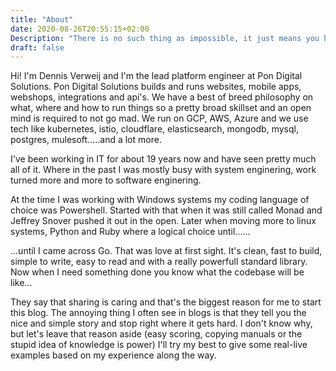 ```yaml
---
title: "About"
date: 2020-08-26T20:55:15+02:00
Description: "There is no such thing as impossible, it just means you have to try harder."
draft: false
---
```


Hi! I'm Dennis Verweij and I'm the lead platform engineer at Pon Digital Solutions. Pon Digital Solutions builds and runs websites, mobile apps, webshops, integrations and api's. We have a best of breed philosophy on what, where and how to run things so a pretty broad skillset and an open mind is required to not go mad. We run on GCP, AWS, Azure and we use tech like kubernetes, istio, cloudflare, elasticsearch, mongodb, mysql, postgres, mulesoft.....and a lot more. 

I've been working in IT for about 19 years now and have seen pretty much all of it. Where in the past I was mostly busy with system enginering, work turned more and more to software enginering. 

At the time I was working with Windows systems my coding language of choice was Powershell. Started with that when it was still called Monad and Jeffrey Snover pushed it out in the open. Later when moving more to linux systems, Python and Ruby where a logical choice until......

...until I came across Go. That was love at first sight. It's clean, fast to build, simple to write, easy to read and with a really powerfull standard library. Now when I need something done you know what the codebase will be like...

They say that sharing is caring and that's the biggest reason for me to start this blog. The annoying thing I often see in blogs is that they tell you the nice and simple story and stop right where it gets hard. I don't know why, but let's leave that reason aside (easy scoring, copying manuals or the stupid idea of knowledge is power) I'll try my best to give some real-live examples based on my experience along the way.